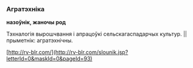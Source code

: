 ### Агратэхніка
**назоўнік, жаночы род**

Тэхналогія вырошчвання і апрацоўкі сельскагаспадарчых культур. || прыметнік: агратэхнічны.

<a rel="author">[http://rv-blr.com/](http://rv-blr.com/slounik.jsp?letterId=0&maskId=0&pageId=93)</a>
